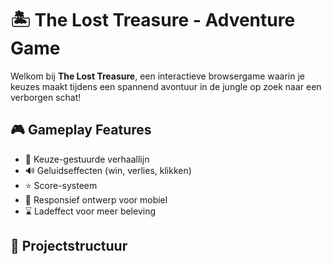
# 🏝️ The Lost Treasure - Adventure Game

Welkom bij **The Lost Treasure**, een interactieve browsergame waarin je keuzes maakt tijdens een spannend avontuur in de jungle op zoek naar een verborgen schat!

## 🎮 Gameplay Features

- 🌿 Keuze-gestuurde verhaallijn
- 🔊 Geluidseffecten (win, verlies, klikken)
- ⭐ Score-systeem
- 📱 Responsief ontwerp voor mobiel
- ⌛ Ladeffect voor meer beleving

## 📂 Projectstructuur

